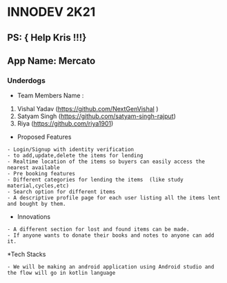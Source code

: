 # INNODEV 2K21
## PS: { Help Kris !!!}
## App Name: Mercato

###  Underdogs

* Team Members Name :
1. Vishal Yadav (https://github.com/NextGenVishal )
2. Satyam Singh (https://github.com/satyam-singh-rajput)
3. Riya (https://github.com/riya1901)

*  Proposed Features
 
 ```
- Login/Signup with identity verification
- to add,update,delete the items for lending
- Realtime location of the items so buyers can easily access the nearest available
- Pre booking features
- Different categories for lending the items  (like study material,cycles,etc)
- Search option for different items
- A descriptive profile page for each user listing all the items lent and bought by them.
```

* Innovations
```
- A different section for lost and found items can be made.
- If anyone wants to donate their books and notes to anyone can add it.
```

*Tech Stacks
```
- We will be making an android application using Android studio and the flow will go in kotlin language
```
